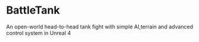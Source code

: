 # BattleTank
An open-world head-to-head tank fight with simple AI,terrain and advanced control system in Unreal 4

